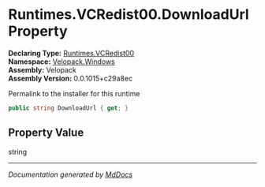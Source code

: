 ﻿<!--  
  <auto-generated>   
    The contents of this file were generated by a tool.  
    Changes to this file may be list if the file is regenerated  
  </auto-generated>   
-->

# Runtimes.VCRedist00.DownloadUrl Property

**Declaring Type:** [Runtimes.VCRedist00](../index.md)  
**Namespace:** [Velopack.Windows](../../../index.md)  
**Assembly:** Velopack  
**Assembly Version:** 0.0.1015+c29a8ec

 Permalink to the installer for this runtime 

```csharp
public string DownloadUrl { get; }
```

## Property Value

string

___

*Documentation generated by [MdDocs](https://github.com/ap0llo/mddocs)*

